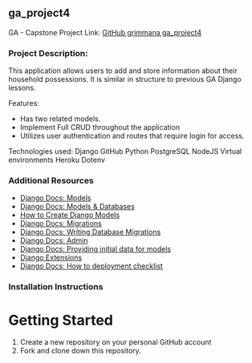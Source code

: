 ## ga_project4
GA - Capstone
Project Link: [GitHub grimmana ga_project4](https://github.com/grimmana/ga_project4)

### Project Description:
This application allows users to add and store information about their household possessions. It is similar in structure to previous GA Django lessons.

Features:
- Has two related models.
- Implement Full CRUD throughout the application
- Utilizes user authentication and routes that require login for access.

Technologies used:
Django
GitHub
Python
PostgreSQL
NodeJS
Virtual environments
Heroku
Dotenv


### Additional Resources

- [Django Docs: Models](https://docs.djangoproject.com/en/2.0/topics/db/models/)
- [Django Docs: Models & Databases](https://docs.djangoproject.com/en/2.0/topics/db/)
- [How to Create Django Models](https://www.digitalocean.com/community/tutorials/how-to-create-django-models)
- [Django Docs: Migrations](https://docs.djangoproject.com/en/2.0/topics/migrations/)
- [Django Docs: Writing Database Migrations](https://docs.djangoproject.com/en/2.0/howto/writing-migrations/)
- [Django Docs: Admin](https://docs.djangoproject.com/en/2.1/ref/django-admin/)
- [Django Docs: Providing initial data for models](https://docs.djangoproject.com/en/2.1/howto/initial-data/)
- [Django Extensions](https://github.com/django-extensions/django-extensions)
- [Django Docs: How to deployment checklist](https://docs.djangoproject.com/en/3.0/howto/deployment/checklist/)


### Installation Instructions 

# Getting Started
1. Create a new repository on your personal GitHub account 
2. Fork and clone down this repository.
